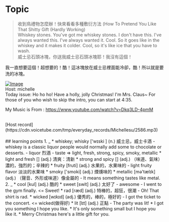 # Topic

> 收到鳥禮物怎麼辦！快來看看多種敷衍方法 (How To Pretend You Like That Shitty Gift (Hardly Working) <br>
> Whiskey stones. You've got me whiskey stones. I don't have this. I've always wanted this. I've always wanted it. Cool. So it goes like in the whiskey and it makes it colder. Cool, so it's like ice that you have to wash.  <br>
> 威士忌石頭冰塊，你送我威士忌石頭冰塊耶！我沒有這個！

我一直想要這個！超想要的！酷！這冰塊放在威士忌裡面能冷卻，酷！所以就是要洗的冰塊。 <br>

[![Image](https://cdn.voicetube.com/assets/thumbnails/JhCS3ZS50FA.jpg)](https://www.youtube.com/embed/JhCS3ZS50FA?rel=0&showinfo=0&cc_load_policy=0&controls=1&autoplay=1&iv_load_policy=3&playsinline=1&wmode=transparent&start=3&end=45&enablejsapi=1&origin=https://tw.voicetube.com&widgetid=1)<br>
Host: michelle
<br>Today issue: Ho ho ho! Have a holly, jolly Christmas! I'm Mrs. Claus~ For those of you who wish to skip the intro, you can start at 4:35.



My Music is From : https://www.youtube.com/watch?v=Dkq3LD-4pmM


<br>
[Host record](https://cdn.voicetube.com/tmp/everyday_records/Michellesu/2586.mp3)
<br><br>
## learning points
1. _
	* whiskey; whisky ['wɪski ] (n.) 威士忌，威士卡酒
                - whiskey is a classic liquor people would normally add some to chocolate or desserts.
                - liquor 烈酒
        - taste => light, fresh, strong, spicy, smoky, metallic
	* light and fresh [] (adj.) 清爽：清新
	* strong and spicy [] (adj.) （味道、氣味）濃的，強烈的；辛辣的
	* fruity [fruti] (adj.) 水果的，水果味的
                - light fruity flavor 淡淡的水果味
	* smoky ['smoki] (adj.) 煙燻味的
	* metallic [mə'tælɪk] (adj.) （聲音、外形或味道）像金屬的
                - It means something tastes like metal.
2. _
	* cool [kul] (adj.) 酷的
	* sweet [swit] (adj.) 太好了
                - awesome
                - I went to the gym finally. <= Sweet!
	* rad [ræd] (adj.) 特棒的，超狂，很潮
                - Oh! That shirt is rad.
	* wicked [wɪkɪd] (adj.) 優秀的，棒的，極好的
                - I got the ticket to the concert. <= wicked(做得好)
	* lit [lɪt] (adj.) 正點
                - The party was lit!
    * I got you something I hope you like.
    * It's only something small but I hope you like it.
    * Merry Christmas here's a little gift for you.